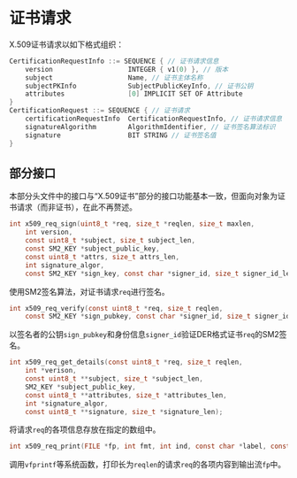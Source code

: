# 证书请求

X.509证书请求以如下格式组织：

```c
CertificationRequestInfo ::= SEQUENCE { // 证书请求信息
	version                   INTEGER { v1(0) }, // 版本
	subject                   Name, // 证书主体名称
	subjectPKInfo             SubjectPublicKeyInfo, // 证书公钥
	attributes                [0] IMPLICIT SET OF Attribute
}
CertificationRequest ::= SEQUENCE { // 证书请求
	certificationRequestInfo  CertificationRequestInfo, // 证书请求信息
	signatureAlgorithm        AlgorithmIdentifier, // 证书签名算法标识
	signature                 BIT STRING // 证书签名值
}
```

## 部分接口

本部分头文件中的接口与“X.509证书”部分的接口功能基本一致，但面向对象为证书请求（而非证书），在此不再赘述。

```c
int x509_req_sign(uint8_t *req, size_t *reqlen, size_t maxlen,
	int version,
	const uint8_t *subject, size_t subject_len,
	const SM2_KEY *subject_public_key,
	const uint8_t *attrs, size_t attrs_len,
	int signature_algor,
	const SM2_KEY *sign_key, const char *signer_id, size_t signer_id_len);
```

使用SM2签名算法，对证书请求`req`进行签名。

```c
int x509_req_verify(const uint8_t *req, size_t reqlen,
	const SM2_KEY *sign_pubkey, const char *signer_id, size_t signer_id_len);
```

以签名者的公钥`sign_pubkey`和身份信息`signer_id`验证DER格式证书`req`的SM2签名。

```c
int x509_req_get_details(const uint8_t *req, size_t reqlen,
	int *verison,
	const uint8_t **subject, size_t *subject_len,
	SM2_KEY *subject_public_key,
	const uint8_t **attributes, size_t *attributes_len,
	int *signature_algor,
	const uint8_t **signature, size_t *signature_len);
```

将请求`req`的各项信息存放在指定的数组中。

```c
int x509_req_print(FILE *fp, int fmt, int ind, const char *label, const uint8_t *req, size_t reqlen);
```

调用`vfprintf`等系统函数，打印长为`reqlen`的请求`req`的各项内容到输出流`fp`中。

